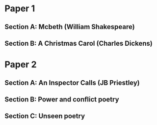 # Paper 1

## Section A: Mcbeth (William Shakespeare)



## Section B: A Christmas Carol (Charles Dickens)




# Paper 2

## Section A: An Inspector Calls (JB Priestley)



## Section B: Power and conflict poetry



## Section C: Unseen poetry
